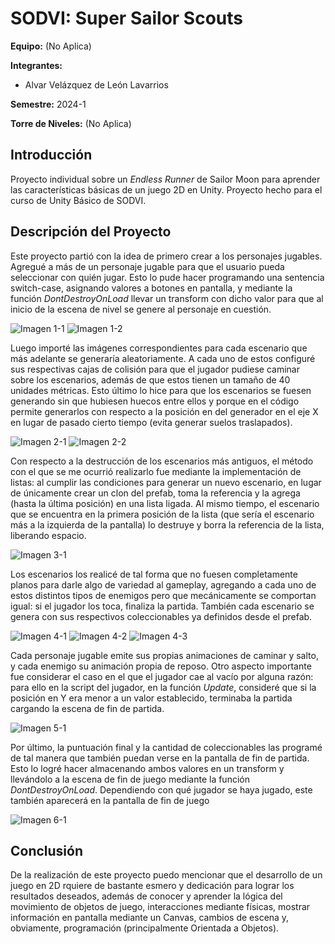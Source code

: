 # SODVI: Super Sailor Scouts

**Equipo:** (No Aplica)

**Integrantes:**
- Alvar Velázquez de León Lavarrios

**Semestre:** 2024-1

**Torre de Niveles:** (No Aplica)

## Introducción
Proyecto individual sobre un *Endless Runner* de Sailor Moon para aprender las características básicas de un juego 2D en Unity. Proyecto hecho para el curso de Unity Básico de SODVI.

## Descripción del Proyecto
Este proyecto partió con la idea de primero crear a los personajes jugables. Agregué a más de un personaje jugable para que el usuario pueda seleccionar con quién jugar. Esto lo pude hacer programando una sentencia switch-case, asignando valores a botones en pantalla, y mediante la función *DontDestroyOnLoad* llevar un transform con dicho valor para que al inicio de la escena de nivel se genere al personaje en cuestión.

![Imagen 1-1](/src/Imagen1-1.png)
![Imagen 1-2](/src/Imagen1-2.png)

Luego importé las imágenes correspondientes para cada escenario que más adelante se generaría aleatoriamente. A cada uno de estos configuré sus respectivas cajas de colisión para que el jugador pudiese caminar sobre los escenarios, además de que estos tienen un tamaño de 40 unidades métricas. Esto último lo hice para que los escenarios se fuesen generando sin que hubiesen huecos entre ellos y  porque en el código permite generarlos con respecto a la posición en del generador en el eje X en lugar de pasado cierto tiempo (evita generar suelos traslapados).

![Imagen 2-1](/src/Imagen2-1.png)
![Imagen 2-2](/src/Imagen2-2.png)

Con respecto a la destrucción de los escenarios más antiguos, el método con el que se me ocurrió realizarlo fue mediante la implementación de listas: al cumplir las condiciones para generar un nuevo escenario, en lugar de únicamente crear un clon del prefab, toma la referencia y la agrega (hasta la última posición) en una lista ligada. Al mismo tiempo, el escenario que se encuentra en la primera posición de la lista (que sería el escenario más a la izquierda de la pantalla) lo destruye y borra la referencia de la lista, liberando espacio.

![Imagen 3-1](/src/Imagen3-1.png)


Los escenarios los realicé de tal forma que no fuesen completamente planos para darle algo de variedad al gameplay, agregando a cada uno de estos distintos tipos de enemigos pero que mecánicamente se comportan igual: si el jugador los toca, finaliza la partida. También cada escenario se genera con sus respectivos coleccionables ya definidos desde el prefab.

![Imagen 4-1](/src/Imagen4-1.png)
![Imagen 4-2](/src/Imagen4-2.png)
![Imagen 4-3](/src/Imagen4-3.png)

Cada personaje jugable emite sus propias animaciones de caminar y salto, y cada enemigo su animación propia de reposo. Otro aspecto importante fue considerar el caso en el que el jugador cae al vacío por alguna razón: para ello en la script del jugador, en la función *Update*, consideré que si la posición en Y era menor a un valor establecido, terminaba la partida cargando la escena de fin de partida.

![Imagen 5-1](/src/Imagen5-1.png)

Por último, la puntuación final y la cantidad de coleccionables las programé de tal manera que también puedan verse en la pantalla de fin de partida. Esto lo logré hacer almacenando ambos valores en un transform y llevándolo a la escena de fin de juego mediante la función *DontDestroyOnLoad*. Dependiendo con qué jugador se haya jugado, este también aparecerá en la pantalla de fin de juego

![Imagen 6-1](/src/Imagen6-1.png)

## Conclusión
De la realización de este proyecto puedo mencionar que el desarrollo de un juego en 2D rquiere de bastante esmero y dedicación para lograr los resultados deseados, además de conocer y aprender la lógica del movimiento de objetos de juego, interacciones mediante físicas, mostrar información en pantalla mediante un Canvas, cambios de escena y, obviamente, programación (principalmente Orientada a Objetos).
